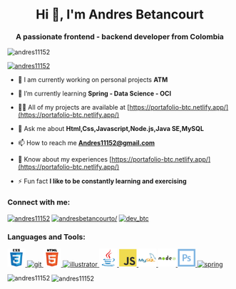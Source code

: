 <h1 align="center">Hi 👋, I'm Andres Betancourt</h1>
<h3 align="center">A passionate frontend - backend developer from Colombia</h3>

<p align="left"> <img src="https://komarev.com/ghpvc/?username=andres11152&label=Profile%20views&color=0e75b6&style=flat" alt="andres11152" /> </p>

<p align="left"> <a href="https://github.com/ryo-ma/github-profile-trophy"><img src="https://github-profile-trophy.vercel.app/?username=andres11152" alt="andres11152" /></a> </p>

- 🔭 I am currently working on personal projects **ATM**

- 🌱 I’m currently learning **Spring - Data Science - OCI**

- 👨‍💻 All of my projects are available at [https://portafolio-btc.netlify.app/](https://portafolio-btc.netlify.app/)

- 💬 Ask me about **Html,Css,Javascript,Node.js,Java SE,MySQL**

- 📫 How to reach me **Andres11152@gmail.com**

- 📄 Know about my experiences [https://portafolio-btc.netlify.app/](https://portafolio-btc.netlify.app/)

- ⚡ Fun fact **I like to be constantly learning and exercising**

<h3 align="left">Connect with me:</h3>
<p align="left">
<a href="https://codepen.io/andres11152" target="blank"><img align="center" src="https://raw.githubusercontent.com/rahuldkjain/github-profile-readme-generator/master/src/images/icons/Social/codepen.svg" alt="andres11152" height="30" width="40" /></a>
<a href="https://linkedin.com/in/andresbetancourto/" target="blank"><img align="center" src="https://raw.githubusercontent.com/rahuldkjain/github-profile-readme-generator/master/src/images/icons/Social/linked-in-alt.svg" alt="andresbetancourto/" height="30" width="40" /></a>
<a href="https://instagram.com/dev_btc" target="blank"><img align="center" src="https://raw.githubusercontent.com/rahuldkjain/github-profile-readme-generator/master/src/images/icons/Social/instagram.svg" alt="dev_btc" height="30" width="40" /></a>
</p>

<h3 align="left">Languages and Tools:</h3>
<p align="left"> <a href="https://www.w3schools.com/css/" target="_blank" rel="noreferrer"> <img src="https://raw.githubusercontent.com/devicons/devicon/master/icons/css3/css3-original-wordmark.svg" alt="css3" width="40" height="40"/> </a> <a href="https://git-scm.com/" target="_blank" rel="noreferrer"> <img src="https://www.vectorlogo.zone/logos/git-scm/git-scm-icon.svg" alt="git" width="40" height="40"/> </a> <a href="https://www.w3.org/html/" target="_blank" rel="noreferrer"> <img src="https://raw.githubusercontent.com/devicons/devicon/master/icons/html5/html5-original-wordmark.svg" alt="html5" width="40" height="40"/> </a> <a href="https://www.adobe.com/in/products/illustrator.html" target="_blank" rel="noreferrer"> <img src="https://www.vectorlogo.zone/logos/adobe_illustrator/adobe_illustrator-icon.svg" alt="illustrator" width="40" height="40"/> </a> <a href="https://www.java.com" target="_blank" rel="noreferrer"> <img src="https://raw.githubusercontent.com/devicons/devicon/master/icons/java/java-original.svg" alt="java" width="40" height="40"/> </a> <a href="https://developer.mozilla.org/en-US/docs/Web/JavaScript" target="_blank" rel="noreferrer"> <img src="https://raw.githubusercontent.com/devicons/devicon/master/icons/javascript/javascript-original.svg" alt="javascript" width="40" height="40"/> </a> <a href="https://www.mysql.com/" target="_blank" rel="noreferrer"> <img src="https://raw.githubusercontent.com/devicons/devicon/master/icons/mysql/mysql-original-wordmark.svg" alt="mysql" width="40" height="40"/> </a> <a href="https://nodejs.org" target="_blank" rel="noreferrer"> <img src="https://raw.githubusercontent.com/devicons/devicon/master/icons/nodejs/nodejs-original-wordmark.svg" alt="nodejs" width="40" height="40"/> </a> <a href="https://www.photoshop.com/en" target="_blank" rel="noreferrer"> <img src="https://raw.githubusercontent.com/devicons/devicon/master/icons/photoshop/photoshop-line.svg" alt="photoshop" width="40" height="40"/> </a> <a href="https://spring.io/" target="_blank" rel="noreferrer"> <img src="https://www.vectorlogo.zone/logos/springio/springio-icon.svg" alt="spring" width="40" height="40"/> </a> </p>

<p><img align="left" src="https://github-readme-stats.vercel.app/api/top-langs?username=andres11152&show_icons=true&locale=en&layout=compact" alt="andres11152" /></p>

<p>&nbsp;<img align="center" src="https://github-readme-stats.vercel.app/api?username=andres11152&show_icons=true&locale=en" alt="andres11152" /></p>
